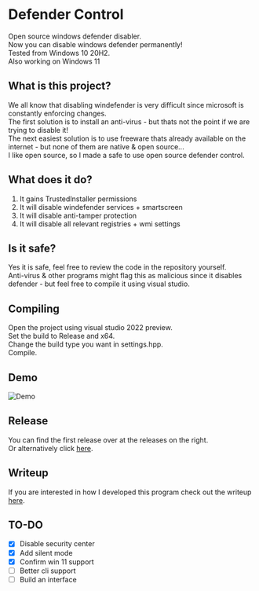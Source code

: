 # Defender Control
Open source windows defender disabler.   
Now you can disable windows defender permanently!   
Tested from Windows 10 20H2.  
Also working on Windows 11 

## What is this project?  
We all know that disabling windefender is very difficult since microsoft is constantly enforcing changes.  
The first solution is to install an anti-virus - but thats not the point if we are trying to disable it!  
The next easiest solution is to use freeware thats already available on the internet - but none of them are native & open source...  
I like open source, so I made a safe to use open source defender control.  

## What does it do?
1. It gains TrustedInstaller permissions
2. It will disable windefender services + smartscreen
3. It will disable anti-tamper protection
4. It will disable all relevant registries + wmi settings

## Is it safe?
Yes it is safe, feel free to review the code in the repository yourself.  
Anti-virus & other programs might flag this as malicious since it disables defender - but feel free to compile it using visual studio.

## Compiling
Open the project using visual studio 2022 preview.  
Set the build to Release and x64.  
Change the build type you want in settings.hpp.  
Compile.  

## Demo
![Demo](https://github.com/qtkite/defender-control/blob/main/resources/demo.gif?raw=true)

## Release
You can find the first release over at the releases on the right.  
Or alternatively click [here](https://github.com/qtkite/defender-control/releases/tag/v1.2).

## Writeup
If you are interested in how I developed this program check out the writeup [here](https://github.com/qtkite/defender-control/blob/main/Writeup.md).

## TO-DO
- [x] Disable security center
- [x] Add silent mode
- [x] Confirm win 11 support
- [ ] Better cli support 
- [ ] Build an interface
